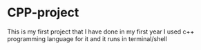 # CPP-project
This is my first project that I have done in my first year I used c++ programming language for it and it runs in terminal/shell
